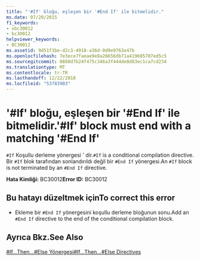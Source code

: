 ```yaml
---
title: "'#If' bloğu, eşleşen bir '#End If' ile bitmelidir."
ms.date: 07/20/2015
f1_keywords:
- vbc30012
- bc30012
helpviewer_keywords:
- BC30012
ms.assetid: 9d51f3be-d2c3-4918-a36d-0d9e9763e47b
ms.openlocfilehash: 7e3ece7faeae9e8a26656db71a419605707ed5c5
ms.sourcegitcommit: 0888d7b24f475c346a3f444de8d83ec1ca7cd234
ms.translationtype: MT
ms.contentlocale: tr-TR
ms.lasthandoff: 12/22/2018
ms.locfileid: "53783903"
---
```

# <a name="if-block-must-end-with-a-matching-end-if"></a><span data-ttu-id="a4859-102">'#If' bloğu, eşleşen bir '#End If' ile bitmelidir.</span><span class="sxs-lookup"><span data-stu-id="a4859-102">'#If' block must end with a matching '#End If'</span></span>
<span data-ttu-id="a4859-103">`#If` Koşullu derleme yönergesi ' dir.</span><span class="sxs-lookup"><span data-stu-id="a4859-103">`#If` is a conditional compilation directive.</span></span> <span data-ttu-id="a4859-104">Bir `#If` blok tarafından sonlandırıldı değil bir `#End If` yönergesi.</span><span class="sxs-lookup"><span data-stu-id="a4859-104">An `#If` block is not terminated by an `#End If` directive.</span></span>  
  
 <span data-ttu-id="a4859-105">**Hata Kimliği:** BC30012</span><span class="sxs-lookup"><span data-stu-id="a4859-105">**Error ID:** BC30012</span></span>  
  
## <a name="to-correct-this-error"></a><span data-ttu-id="a4859-106">Bu hatayı düzeltmek için</span><span class="sxs-lookup"><span data-stu-id="a4859-106">To correct this error</span></span>  
  
-   <span data-ttu-id="a4859-107">Ekleme bir `#End If` yönergesini koşullu derleme bloğunun sonu.</span><span class="sxs-lookup"><span data-stu-id="a4859-107">Add an `#End If` directive to the end of the conditional compilation block.</span></span>  
  
## <a name="see-also"></a><span data-ttu-id="a4859-108">Ayrıca Bkz.</span><span class="sxs-lookup"><span data-stu-id="a4859-108">See Also</span></span>  
 [<span data-ttu-id="a4859-109">#If...Then...#Else Yönergesi</span><span class="sxs-lookup"><span data-stu-id="a4859-109">#If...Then...#Else Directives</span></span>](../../visual-basic/language-reference/directives/if-then-else-directives.md)
